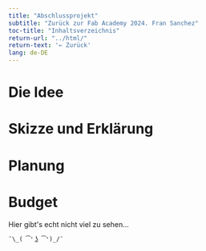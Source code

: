 ```yaml
---
title: "Abschlussprojekt"
subtitle: "Zurück zur Fab Academy 2024. Fran Sanchez"
toc-title: "Inhaltsverzeichnis"
return-url: "../html/"
return-text: '← Zurück'
lang: de-DE
---
```


# Die Idee

# Skizze und Erklärung

# Planung

# Budget

Hier gibt's echt nicht viel zu sehen...

```{.tight-code}
¯\_( ͡❛ ͜ʖ ͡❛)_/¯ 
```

